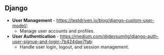 ## Django 

- **User Management** - https://testdriven.io/blog/django-custom-user-model/:
    - Manage user accounts and profiles.
- **User Authentication** - https://medium.com/@devsumitg/django-auth-user-signup-and-login-7b424dae7fab:
    - Handle user login, logout, and session management.
 
